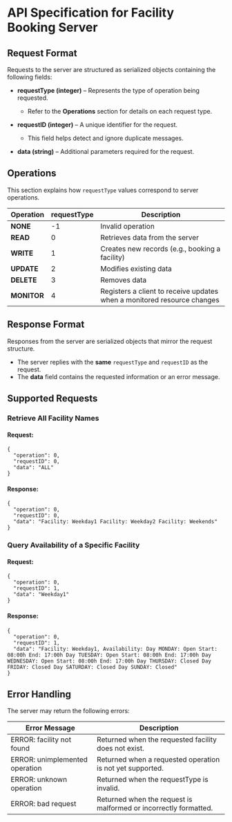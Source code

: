 # API Specification for Facility Booking Server

## Request Format
Requests to the server are structured as serialized objects containing the following fields:

- **requestType (integer)** – Represents the type of operation being requested.
  - Refer to the **Operations** section for details on each request type.

- **requestID (integer)** – A unique identifier for the request.
  - This field helps detect and ignore duplicate messages.

- **data (string)** – Additional parameters required for the request.

## Operations
This section explains how `requestType` values correspond to server operations.

| Operation | requestType | Description |
| --------- | ---------- | ----------- |
| **NONE**  | -1         | Invalid operation |
| **READ**  | 0          | Retrieves data from the server |
| **WRITE** | 1          | Creates new records (e.g., booking a facility) |
| **UPDATE** | 2         | Modifies existing data |
| **DELETE** | 3         | Removes data |
| **MONITOR** | 4        | Registers a client to receive updates when a monitored resource changes |

## Response Format
Responses from the server are serialized objects that mirror the request structure.

- The server replies with the **same** `requestType` and `requestID` as the request.
- The **data** field contains the requested information or an error message.

## Supported Requests

### Retrieve All Facility Names
#### Request:
```
{
  "operation": 0,
  "requestID": 0,
  "data": "ALL"
}
```
#### Response:
```
{
  "operation": 0,
  "requestID": 0,
  "data": "Facility: Weekday1 Facility: Weekday2 Facility: Weekends"
}
```

### Query Availability of a Specific Facility
#### Request:
```
{
  "operation": 0,
  "requestID": 1,
  "data": "Weekday1"
}
```
#### Response:
```
{
  "operation": 0,
  "requestID": 1,
  "data": "Facility: Weekday1, Availability: Day MONDAY: Open Start: 08:00h End: 17:00h Day TUESDAY: Open Start: 08:00h End: 17:00h Day WEDNESDAY: Open Start: 08:00h End: 17:00h Day THURSDAY: Closed Day FRIDAY: Closed Day SATURDAY: Closed Day SUNDAY: Closed"
}
```


## Error Handling
The server may return the following errors:

| Error Message	| Description |
| ------------- | ----------- |
| ERROR: facility not found | Returned when the requested facility does not exist. |
| ERROR: unimplemented operation | Returned when a requested operation is not yet supported. |
| ERROR: unknown operation | Returned when the requestType is invalid. |
| ERROR: bad request | Returned when the request is malformed or incorrectly formatted. |